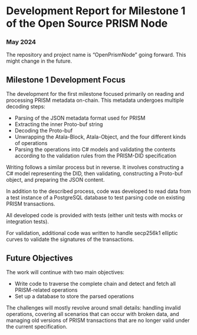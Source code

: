 
# Development Report for Milestone 1 of the Open Source PRISM Node
### May 2024

The repository and project name is “OpenPrismNode” going forward. This might change in the future.

## Milestone 1 Development Focus
The development for the first milestone focused primarily on reading and processing PRISM metadata on-chain. This metadata undergoes multiple decoding steps:

- Parsing of the JSON metadata format used for PRISM
- Extracting the inner Proto-buf string
- Decoding the Proto-buf
- Unwrapping the Atala-Block, Atala-Object, and the four different kinds of operations
- Parsing the operations into C# models and validating the contents according to the validation rules from the PRISM-DID specification 

Writing follows a similar process but in reverse. It involves constructing a C# model representing the DID, then validating, constructing a Proto-buf object, and preparing the JSON content.

In addition to the described process, code was developed to read data from a test instance of a PostgreSQL database to test parsing code on existing PRISM transactions.

All developed code is provided with tests (either unit tests with mocks or integration tests).

For validation, additional code was written to handle secp256k1 elliptic curves to validate the signatures of the transactions.

## Future Objectives
The work will continue with two main objectives:

- Write code to traverse the complete chain and detect and fetch all PRISM-related operations
- Set up a database to store the parsed operations

The challenges will mostly revolve around small details: handling invalid operations, covering all scenarios that can occur with broken data, and managing old versions of PRISM transactions that are no longer valid under the current specification.